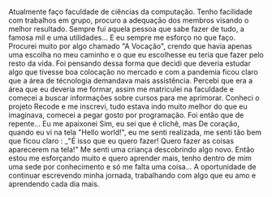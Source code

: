 Atualmente faço faculdade de ciências da computação.
Tenho facilidade com trabalhos em grupo, procuro a adequação dos membros visando o melhor resultado.
Sempre fui aquela pessoa que sabe fazer de tudo, a famosa mil e uma utilidades...​
E eu sempre me esforço no que faço.​
Procurei muito por algo chamado "A Vocação",  crendo que havia apenas uma escolha no meu caminho e o que eu escolhesse eu teria que fazer pelo resto da vida.​
Foi pensando dessa forma que decidi que deveria estudar algo que tivesse boa colocação no mercado e com a pandemia ficou claro que a área de técnologia demandava mais assistência.​
Percebi que era a área que eu deveria me formar, assim me matriculei na faculdade e comecei a buscar informações sobre cursos para me aprimorar.
Conheci o projeto Recode e me inscrevi, tudo estava indo muito melhor do que eu imaginava, comecei a pegar gosto por programação.​
Foi então que de repente...​
Eu me apaixonei
Sim, eu sei que é clichê, mas​
De coração, quando eu vi na tela "Hello world!", eu me senti realizada, me senti tão bem que ficou claro :​
_"É isso que eu quero fazer! Quero fazer as coisas aparecerem na tela!" Me senti uma criança descobrindo algo novo.
Então estou me esforçando muito e quero aprender mais, tenho dentro de mim uma sede por conhecimento e só me falta uma coisa...
A oportunidade de continuar escrevendo minha jornada, trabalhando com algo que eu amo e aprendendo cada dia mais.
